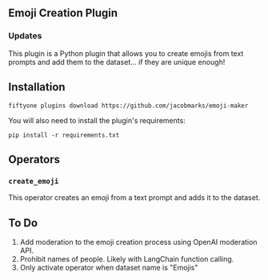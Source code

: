 ## Emoji Creation Plugin

### Updates

This plugin is a Python plugin that allows you to create emojis from text prompts
and add them to the dataset... if they are unique enough!

## Installation

```shell
fiftyone plugins download https://github.com/jacobmarks/emoji-maker
```

You will also need to install the plugin's requirements:

```shell
pip install -r requirements.txt
```

## Operators

### `create_emoji`

This operator creates an emoji from a text prompt and adds it to the dataset.

## To Do

1. Add moderation to the emoji creation process using OpenAI moderation API.
2. Prohibit names of people. Likely with LangChain function calling.
3. Only activate operator when dataset name is "Emojis"
